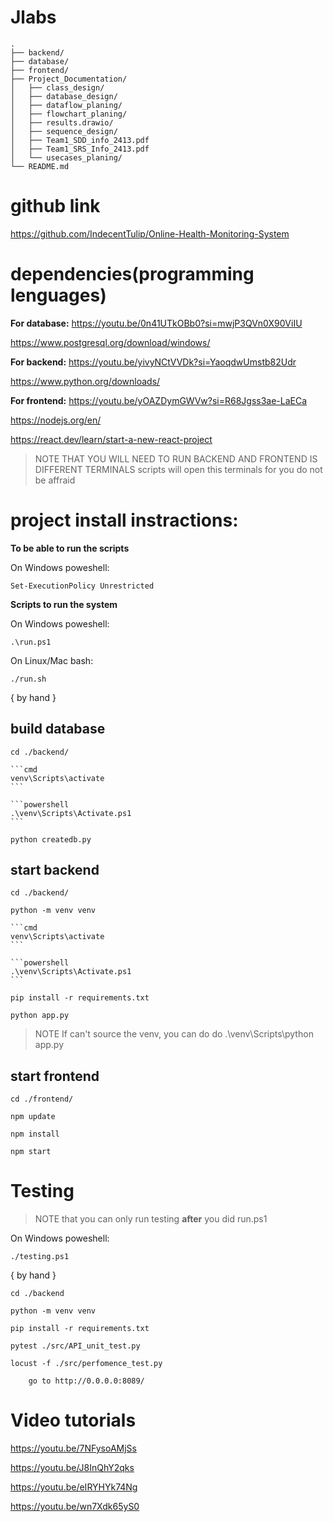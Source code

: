# Jlabs
```
.
├── backend/
├── database/
├── frontend/
├── Project_Documentation/
│   ├── class_design/
│   ├── database_design/
│   ├── dataflow_planing/
│   ├── flowchart_planing/
│   ├── results.drawio/
│   ├── sequence_design/
│   ├── Team1_SDD_info_2413.pdf
│   ├── Team1_SRS_Info_2413.pdf
│   └── usecases_planing/
└── README.md
```

# github link

https://github.com/IndecentTulip/Online-Health-Monitoring-System

# dependencies(programming lenguages)

**For database:**
https://youtu.be/0n41UTkOBb0?si=mwjP3QVn0X90ViIU

https://www.postgresql.org/download/windows/

**For backend:**
https://youtu.be/yivyNCtVVDk?si=YaoqdwUmstb82Udr

https://www.python.org/downloads/

**For frontend:**
https://youtu.be/yOAZDymGWVw?si=R68Jgss3ae-LaECa

https://nodejs.org/en/

https://react.dev/learn/start-a-new-react-project

> NOTE THAT YOU WILL NEED TO RUN BACKEND AND FRONTEND IS DIFFERENT TERMINALS
scripts will open this terminals for you do not be affraid

# project install instractions: 

**To be able to run the scripts**

On Windows
poweshell:
```
Set-ExecutionPolicy Unrestricted
```

**Scripts to run the system**

On Windows
poweshell:
```
.\run.ps1
```

On Linux/Mac
bash:
```
./run.sh
```

{ by hand }

## build database

    cd ./backend/

    ```cmd
    venv\Scripts\activate
    ```

    ```powershell
    .\venv\Scripts\Activate.ps1
    ```
    
    python createdb.py


## start backend

    cd ./backend/

    python -m venv venv

    ```cmd
    venv\Scripts\activate
    ```

    ```powershell
    .\venv\Scripts\Activate.ps1
    ```

    pip install -r requirements.txt

    python app.py


> NOTE If can't source the venv, you can do do
.\venv\Scripts\python app.py

## start frontend


    cd ./frontend/

    npm update 

    npm install

    npm start

# Testing

> NOTE that you can only run testing **after** you did run.ps1

On Windows
poweshell:
```
./testing.ps1
```

{ by hand }

    cd ./backend 

    python -m venv venv

    pip install -r requirements.txt

    pytest ./src/API_unit_test.py

    locust -f ./src/perfomence_test.py

        go to http://0.0.0.0:8089/

# Video tutorials

https://youtu.be/7NFysoAMjSs

https://youtu.be/J8InQhY2qks

https://youtu.be/eIRYHYk74Ng

https://youtu.be/wn7Xdk65yS0
